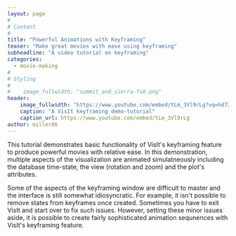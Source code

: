 ```yaml
---
layout: page
#
# Content
#
title: "Powerful Animations with Keyframing"
teaser: "Make great movies with ease using keyframing"
subheadline: "A video tutorial on keyframing"
categories:
  - movie-making
#
# Styling
#
#    image_fullwidth: "summit_and_sierra-fs8.png"
header:
    image_fullwidth: "https://www.youtube.com/embed/tLm_3Vl9rLg?vq=hd720"
    caption: "A VisIt keyframing demo-tutorial"
    caption_url: https://www.youtube.com/embed/tLm_3Vl9rLg
author: miller86
---
```

This tutorial demonstrates basic functionality of VisIt's keyframing feature
to produce powerful movies with relative ease. In this demonstration, multiple
aspects of the visualization are animated simulatneously including the database
time-state, the view (rotation and zoom) and the plot's attributes.

Some of the aspects of the keyframing window are difficult to master and the
interface is still somewhat idiosyncratic. For example, it isn't possible 
to remove states from keyframes once created. Sometimes you have to exit VisIt
and start over to fix such issues. However, setting these minor issues
aside, it is possible to create fairly sophisticated animation sequnences with
VisIt's keyframing feature.
